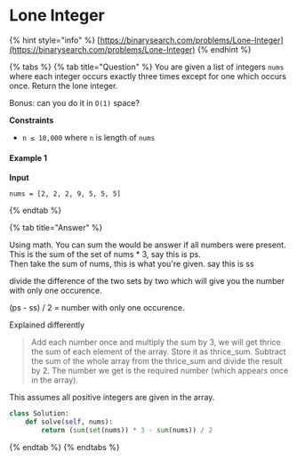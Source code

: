# Lone Integer

{% hint style="info" %}
[https://binarysearch.com/problems/Lone-Integer](https://binarysearch.com/problems/Lone-Integer)
{% endhint %}

{% tabs %}
{% tab title="Question" %}
You are given a list of integers `nums` where each integer occurs exactly three times except for one which occurs once. Return the lone integer.

Bonus: can you do it in `O(1)` space?

**Constraints**

* `n ≤ 10,000` where `n` is length of `nums`

#### Example 1

**Input**

```text
nums = [2, 2, 2, 9, 5, 5, 5]
```
{% endtab %}

{% tab title="Answer" %}


Using math. You can sum the would be answer if all numbers were present. This is the sum of the set of nums \* 3, say this is ps.  
Then take the sum of nums, this is what you're given. say this is ss

divide the difference of the two sets by two which will give you the number with only one occurence.

\(ps - ss\) / 2 = number with only one occurence.

Explained differently

> Add each number once and multiply the sum by 3, we will get thrice the sum of each element of the array. Store it as thrice\_sum. Subtract the sum of the whole array from the thrice\_sum and divide the result by 2. The number we get is the required number \(which appears once in the array\).

This assumes all positive integers are given in the array.

```python
class Solution:
    def solve(self, nums):
        return (sum(set(nums)) * 3 - sum(nums)) / 2
```
{% endtab %}
{% endtabs %}

